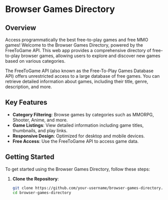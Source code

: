 # Browser Games Directory

## Overview

Access programmatically the best free-to-play games and free MMO games! Welcome to the Browser Games Directory, powered by the FreeToGame API. This web app provides a comprehensive directory of free-to-play browser games, allowing users to explore and discover new games based on various categories.

The FreeToGame API (also known as the Free-To-Play Games Database API) offers unrestricted access to a large database of free games. You can retrieve detailed information about games, including their title, genre, description, and more.

## Key Features

- **Category Filtering**: Browse games by categories such as MMORPG, Shooter, Anime, and more.
- **Game Listings**: View detailed information including game titles, thumbnails, and play links.
- **Responsive Design**: Optimized for desktop and mobile devices.
- **Free Access**: Use the FreeToGame API to access game data.

## Getting Started

To get started using the Browser Games Directory, follow these steps:

1. **Clone the Repository**:
   ```bash
   git clone https://github.com/your-username/browser-games-directory.git
   cd browser-games-directory
